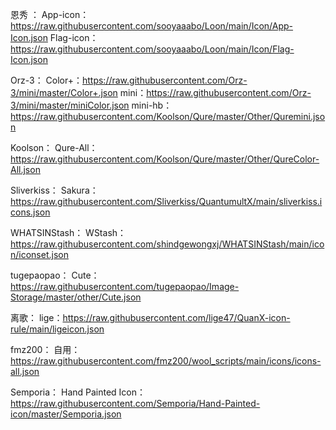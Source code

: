 恩秀 ：
App-icon：https://raw.githubusercontent.com/sooyaaabo/Loon/main/Icon/App-Icon.json
Flag-icon：https://raw.githubusercontent.com/sooyaaabo/Loon/main/Icon/Flag-Icon.json

Orz-3：
Color+：https://raw.githubusercontent.com/Orz-3/mini/master/Color+.json
mini：https://raw.githubusercontent.com/Orz-3/mini/master/miniColor.json
mini-hb：https://raw.githubusercontent.com/Koolson/Qure/master/Other/Quremini.json

Koolson：
Qure-All：https://raw.githubusercontent.com/Koolson/Qure/master/Other/QureColor-All.json

Sliverkiss：
Sakura：https://raw.githubusercontent.com/Sliverkiss/QuantumultX/main/sliverkiss.icons.json

WHATSINStash：
WStash：https://raw.githubusercontent.com/shindgewongxj/WHATSINStash/main/icon/iconset.json

tugepaopao：
Cute：https://raw.githubusercontent.com/tugepaopao/Image-Storage/master/other/Cute.json

离歌：
lige：https://raw.githubusercontent.com/lige47/QuanX-icon-rule/main/ligeicon.json

fmz200：
自用：https://raw.githubusercontent.com/fmz200/wool_scripts/main/icons/icons-all.json

Semporia：
Hand Painted Icon：https://raw.githubusercontent.com/Semporia/Hand-Painted-icon/master/Semporia.json
